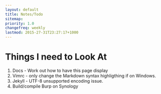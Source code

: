 ```yaml
---
layout: default
title: Notes/Todo
sitemap:
priority: 1.0
changefreq: weekly
lastmod: 2015-27-31T23:27:17+1000
---
```

# Things I need to Look At

1. Docs - Work out how to have this page display
1. Vimrc - only change the Markdown syntax highligthing if on Windows.
1. Jekyll - UTF-8 unsupported encoding issue.
1. Build/compile Burp on Synology
